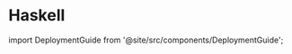 # Haskell

import DeploymentGuide from '@site/src/components/DeploymentGuide';

<DeploymentGuide
  repo="letsdiscodev/example-haskell-site"
  exampleProjectName="my-haskell-site"
/>
